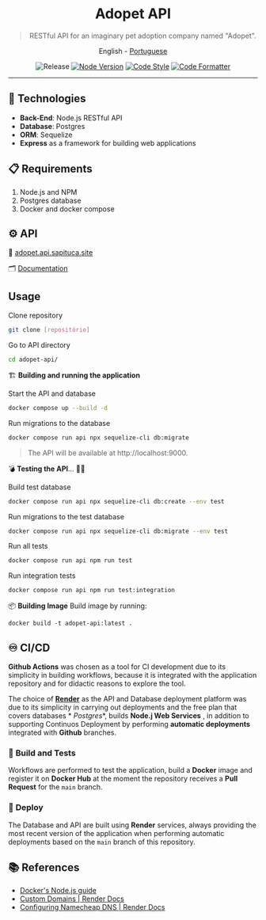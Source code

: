 <div align="center">

  # Adopet API

  > RESTful API for an imaginary pet adoption company named "Adopet".

  <a>English</a> -
  <a href="../../README.md">Portuguese</a>

</div>

<div align="center" >

  ![Release](https://img.shields.io/github/v/release/jeff-pedro/api-adopet?display_name=tag&include_prereleases&style=flat-square)
  [![Node Version](https://img.shields.io/badge/node-v20.12.2-blueviolet?style=flat-square&logo=node.js)](https://nodejs.org/download/)
  [![Code Style](https://img.shields.io/badge/code_style-eslint-ff69b4.svg?style=flat-square&logo=eslint)](https://eslint.org/)
  [![Code Formatter](https://img.shields.io/badge/code%20formatter-prettier-blue?style=flat-square&logo=prettier)](https://prettier.io/)


</div>

---

## 🤖 Technologies
- **Back-End**: Node.js RESTful API
- **Database**: Postgres
- **ORM**: Sequelize
- **Express** as a framework for building web applications

## 📋 Requirements
1. Node.js and NPM
2. Postgres database
3. Docker and docker compose


## ⚙️ API

🧩 [adopet.api.sapituca.site](http://adopet.api.sapituca.site/)

🗂 [Documentation](https://documenter.getpostman.com/view/22093498/2sA35MxyP2)


## Usage

Clone repository
```bash
git clone [repositório]
```

Go to API directory
```bash
cd adopet-api/
```

🏗️ **Building and running the application**

Start the API and database
```bash
docker compose up --build -d
```

Run migrations to the database
```bash
docker compose run api npx sequelize-cli db:migrate
```

> The API will be available at http://localhost:9000.

💣 **Testing the API**... 🤞🏽

Build test database
```bash
docker compose run api npx sequelize-cli db:create --env test
```

Run migrations to the test database
```bash
docker compose run api npx sequelize-cli db:migrate --env test
```

Run all tests
```bash
docker compose run api npm run test
```

Run integration tests
```bash
docker compose run api npm run test:integration
```

📦 **Building Image**
Build image by running: 
```shell
docker build -t adopet-api:latest .
```


## ♾️ CI/CD

**Github Actions** was chosen as a tool for CI development due to its simplicity in building workflows, because it is integrated with the application repository and for didactic reasons to explore the tool.

The choice of **[Render](https://render.com/)** as the API and Database deployment platform was due to its simplicity in carrying out deployments and the free plan that covers databases * *Postgres**, 
 builds **Node.j Web Services** , in addition to supporting Continuos Deployment by performing **automatic deployments** integrated with **Github** branches.

### 🧪 **Build and Tests**
Workflows are performed to test the application, build a **Docker** image and register it on **Docker Hub** at the moment the repository receives a **Pull Request** for the `main` branch.

### 🚀️ **Deploy**
The Database and API are built using **Render** services, always providing the most recent version of the application when performing automatic deployments based on the `main` branch of this repository.

## 📚 References
- [Docker's Node.js guide](https://docs.docker.com/language/nodejs/)
- [Custom Domains | Render Docs](https://docs.render.com/custom-domains#configuring-dns-to-point-to-render)
- [Configuring Namecheap DNS | Render Docs](https://docs.render.com/configure-namecheap-dns)

